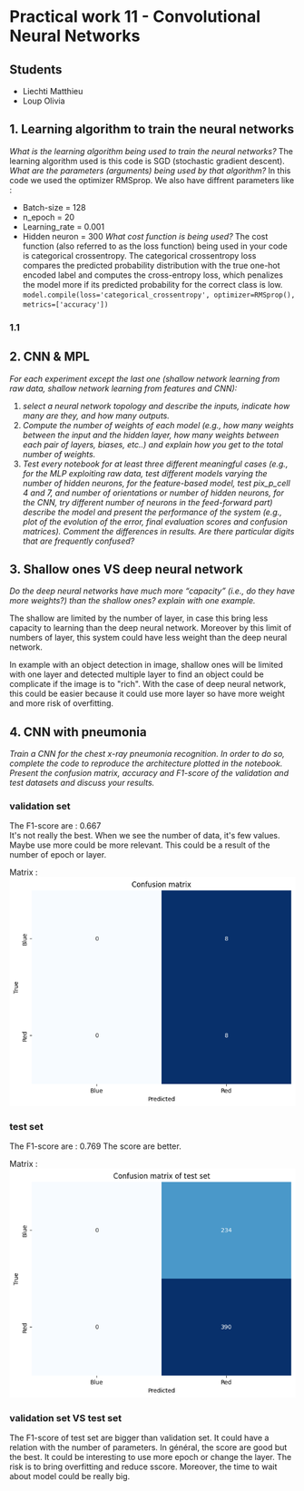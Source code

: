 # Practical work 11 -  Convolutional Neural Networks 
## Students
- Liechti Matthieu
- Loup Olivia

## 1. Learning algorithm to train the neural networks
*What is the learning algorithm being used to train the neural networks?*
The learning algorithm used is this code is SGD (stochastic gradient descent).
*What are the parameters (arguments) being used by that algorithm?*
In this code we used the optimizer RMSprop. We also have diffrent parameters like :
- Batch-size = 128
- n_epoch = 20
- Learning_rate = 0.001
- Hidden neuron = 300
*What cost function is being used?*
The cost function (also referred to as the loss function) being used in your code is categorical crossentropy. The categorical crossentropy loss compares the predicted probability distribution with the true one-hot encoded label and computes the cross-entropy loss, which penalizes the model more if its predicted probability for the correct class is low.
`model.compile(loss='categorical_crossentropy', optimizer=RMSprop(), metrics=['accuracy'])`

### 1.1 
## 2. CNN & MPL
*For each experiment except the last one (shallow network learning from raw data,
shallow network learning from features and CNN):*
   1. *select a neural network topology and describe the inputs, indicate how many
are they, and how many outputs.*
   2. *Compute the number of weights of each model (e.g., how many weights
between the input and the hidden layer, how many weights between each
pair of layers, biases, etc..) and explain how you get to the total number of
weights.*
   3. *Test every notebook for at least three different meaningful cases (e.g., for the
MLP exploiting raw data, test different models varying the number of hidden
neurons, for the feature-based model, test pix_p_cell 4 and 7, and number of
orientations or number of hidden neurons, for the CNN, try different number
of neurons in the feed-forward part) describe the model and present the
performance of the system (e.g., plot of the evolution of the error, final
evaluation scores and confusion matrices). Comment the differences in
results. Are there particular digits that are frequently confused?*
## 3. Shallow ones VS deep neural network
*Do the deep neural networks have much more “capacity” (i.e., do they have more
weights?) than the shallow ones? explain with one example.*

The shallow are limited by the number of layer, in case this bring less capacity 
to learning than the deep neural network. Moreover by this limit of numbers of 
layer, this system could have less weight than the deep neural network.

In example with an object detection in image, shallow ones will be limited with 
one layer
and detected multiple layer to find an object could be complicate if the image 
is to "rich". With the case of deep neural network, this could be easier because
it could use more layer so have more weight and more risk of overfitting.
## 4. CNN with pneumonia 
*Train a CNN for the chest x-ray pneumonia recognition. In order to do so, complete
the code to reproduce the architecture plotted in the notebook. Present the
confusion matrix, accuracy and F1-score of the validation and test datasets and
discuss your results.*
### validation set
The F1-score are : 0.667\
It's not really the best.
When we see the number of data, it's few values. Maybe use more could be more 
relevant.
This could be a result of the number of epoch or layer.

Matrix :
![imag](matrix_cnn_pneumonia.png)
### test set
The F1-score are : 0.769
The score are better.

Matrix :
![imag](matrix_cnn_pneumonia_test_set.png)

### validation set VS test set 
The F1-score of test set are bigger than validation set.
It could have a relation with the number of parameters.
In général, the score are good but the best.
It could be interesting to use more epoch or change the layer.
The risk is to bring overfitting and reduce sscore. Moreover,
the time to wait about model could be really big.
